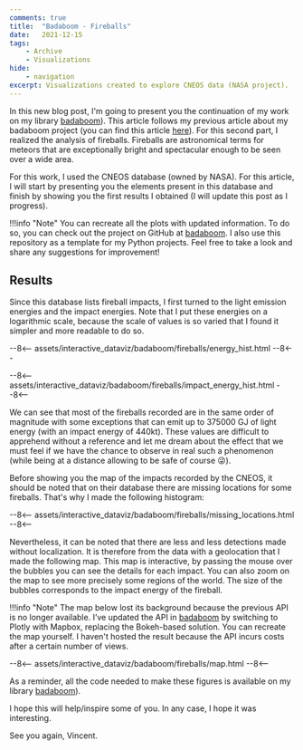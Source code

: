 ```yaml
---
comments: true
title:  "Badaboom - Fireballs"
date:   2021-12-15
tags:
    - Archive
    - Visualizations
hide:
    - navigation
excerpt: Visualizations created to explore CNEOS data (NASA project).
---
```


In this new blog post, I'm going to present you the continuation of my work on my library [badaboom](https://github.com/vroger11/badaboom)).
This article follows my previous article about my badaboom project (you can find this article [here](09-12-badaboom-asteroids.md)).
For this second part, I realized the analysis of fireballs.
Fireballs are astronomical terms for meteors that are exceptionally bright and spectacular enough to be seen over a wide area.

For this work, I used the CNEOS database (owned by NASA).
For this article, I will start by presenting you the elements present in this database and finish by showing you the first results I obtained (I will update this post as I progress).

!!!info "Note"
    You can recreate all the plots with updated information. To do so, you can check out the project on GitHub at [badaboom](https://github.com/vroger11/badaboom). I also use this repository as a template for my Python projects. Feel free to take a look and share any suggestions for improvement!

## Results

Since this database lists fireball impacts, I first turned to the light emission energies and the impact energies.
Note that I put these energies on a logarithmic scale, because the scale of values is so varied that I found it simpler and more readable to do so.

--8<--
assets/interactive_dataviz/badaboom/fireballs/energy_hist.html
--8<--

--8<--
assets/interactive_dataviz/badaboom/fireballs/impact_energy_hist.html
--8<--

We can see that most of the fireballs recorded are in the same order of magnitude with some exceptions that can emit up to 375000 GJ of light energy (with an impact energy of 440kt).
These values are difficult to apprehend without a reference and let me dream about the effect that we must feel if we have the chance to observe in real such a phenomenon (while being at a distance allowing to be safe of course 😜).

Before showing you the map of the impacts recorded by the CNEOS, it should be noted that on their database there are missing locations for some fireballs.
That's why I made the following histogram:

--8<--
assets/interactive_dataviz/badaboom/fireballs/missing_locations.html
--8<--

Nevertheless, it can be noted that there are less and less detections made without localization.
It is therefore from the data with a geolocation that I made the following map.
This map is interactive, by passing the mouse over the bubbles you can see the details for each impact.
You can also zoom on the map to see more precisely some regions of the world.
The size of the bubbles corresponds to the impact energy of the fireball.

!!!info "Note"
    The map below lost its background because the previous API is no longer available. I’ve updated the API in [badaboom](https://github.com/vroger11/badaboom) by switching to Plotly with Mapbox, replacing the Bokeh-based solution. You can recreate the map yourself. I haven't hosted the result because the API incurs costs after a certain number of views.

--8<--
assets/interactive_dataviz/badaboom/fireballs/map.html
--8<--

As a reminder, all the code needed to make these figures is available on my library [badaboom](https://github.com/vroger11/badaboom)).

I hope this will help/inspire some of you.
In any case, I hope it was interesting.

See you again, Vincent.
